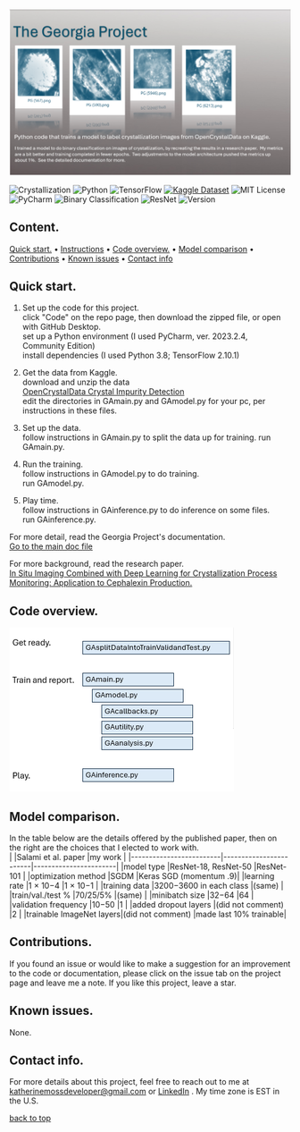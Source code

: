 ![Hero](images/HeroPolaroids.png)  

![Crystallization](https://img.shields.io/badge/domain-Crystallization-white)
![Python](https://img.shields.io/badge/Python-3.8-lightblue)
![TensorFlow](https://img.shields.io/badge/TensorFlow-2.10.1-blue)
[![Kaggle Dataset](https://img.shields.io/badge/Kaggle-Dataset-teal?logo=kaggle&logoColor=white)](https://www.kaggle.com/datasets/opencrystaldata/cephalexin-reactive-crystallization)
![MIT License](https://img.shields.io/badge/License-MIT-green)
![PyCharm](https://img.shields.io/badge/PyCharm-2023.2.4-lightorange)
![Binary Classification](https://img.shields.io/badge/task-Binary_Classification-yellowgreen)
![ResNet](https://img.shields.io/badge/model-ResNet-yellow)
![Version](https://img.shields.io/github/v/release/KatherineMossDeveloper/the-georgia-project)


## Content. 
[Quick start.](#quick-start) • 
[Instructions](#Instructions) • 
[Code overview.](#code-overview) • 
[Model comparison](#model-comparison) • 
[Contributions](#contributions) • 
[Known issues](#known-issues) • 
[Contact info](#contact-info)

## Quick start. 
1. Set up the code for this project.  
   click "Code" on the repo page, then download the zipped file, or open with GitHub Desktop.  
   set up a Python environment (I used PyCharm, ver. 2023.2.4, Community Edition)  
   install dependencies (I used Python 3.8; TensorFlow 2.10.1)  

2. Get the data from Kaggle.  
   download and unzip the data  
[OpenCrystalData Crystal Impurity Detection](https://www.kaggle.com/datasets/opencrystaldata/cephalexin-reactive-crystallization?resource=download)  
   edit the directories in GAmain.py and GAmodel.py for your pc, per instructions in these files.  

3. Set up the data.  
   follow instructions in GAmain.py to split the data up for training. 
   run GAmain.py.  
   
4. Run the training.  
   follow instructions in GAmodel.py to do training.  
   run GAmodel.py.  

5. Play time.  
   follow instructions in GAinference.py to do inference on some files.  
   run GAinference.py.  

For more detail, read the Georgia Project's documentation.  
[Go to the main doc file](docs/maindoc.md)    

For more background, read the research paper.  
[In Situ Imaging Combined with Deep Learning for Crystallization Process Monitoring: Application to Cephalexin Production.](https://www.sciencedirect.com/science/article/abs/pii/S1083616021010896)   

## Code overview.  
<img src="images/codeoverview.png" alt="code overview" width="402" height="293">  

## Model comparison.  
In the table below are the details offered by the published paper, then on the right are the choices that I elected to work with.   
|                         |Salami et al. paper     |my work                |
|-------------------------|------------------------|-----------------------|
|model type               |ResNet-18, ResNet-50    |ResNet-101             |
|optimization method      |SGDM	                  |Keras SGD (momentum .9)|
|learning rate	      	  |1 × 10−4                |1 × 10−1	            |
|training data            |3200−3600 in each class |(same)                 |
|train/val./test %        |70/25/5%                |(same)                 |
|minibatch size           |32−64                   |64                     |
|validation frequency     |10−50                   |1                      |
|added dropout layers     |(did not comment)       |2                      |
|trainable ImageNet layers|(did not comment)       |made last 10% trainable|

## Contributions.  
If you found an issue or would like to make a suggestion for an improvement to the code or documentation, please click on the issue tab on the project page and leave me a note.  If you like this project, leave a star.  

## Known issues.  
None.  

## Contact info.                                                                     
For more details about this project, feel free to reach out to me at katherinemossdeveloper@gmail.com or [LinkedIn](https://www.linkedin.com/pub/katherine-moss/3/b49/228) .  My time zone is EST in the U.S.

[back to top](#content) 

